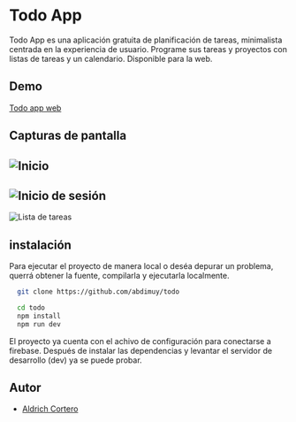 # Todo App

Todo App es una aplicación gratuita de planificación de tareas, minimalista centrada en la experiencia de usuario. Programe sus tareas y proyectos con listas de tareas y un calendario. Disponible para la web.

## Demo

[Todo app web](https://mellow-queijadas-5d3dbc.netlify.app/)

## Capturas de pantalla

## ![Inicio](https://firebasestorage.googleapis.com/v0/b/todo-792d2.appspot.com/o/img%2FCaptura.PNG?alt=media&token=bf207b9b-081d-484b-84cf-d02076bd37b0)

## ![Inicio de sesión](https://firebasestorage.googleapis.com/v0/b/todo-792d2.appspot.com/o/img%2FCaptura3.PNG?alt=media&token=c7118c62-c6e2-4faa-9897-1f84d6136964)

![Lista de tareas](https://firebasestorage.googleapis.com/v0/b/todo-792d2.appspot.com/o/img%2FCaptura4.PNG?alt=media&token=5a00e0a6-a94d-48ab-9436-b5f5a27ad93d)

## instalación

Para ejecutar el proyecto de manera local o deséa depurar un problema, querrá obtener la fuente, compilarla y ejecutarla localmente.

```bash
  git clone https://github.com/abdimuy/todo

  cd todo
  npm install
  npm run dev
```

El proyecto ya cuenta con el achivo de configuración para conectarse a firebase. Después de instalar las dependencias y levantar el servidor de desarrollo (dev) ya se puede probar.

## Autor

- [Aldrich Cortero](https://abdimuy.github.io)
